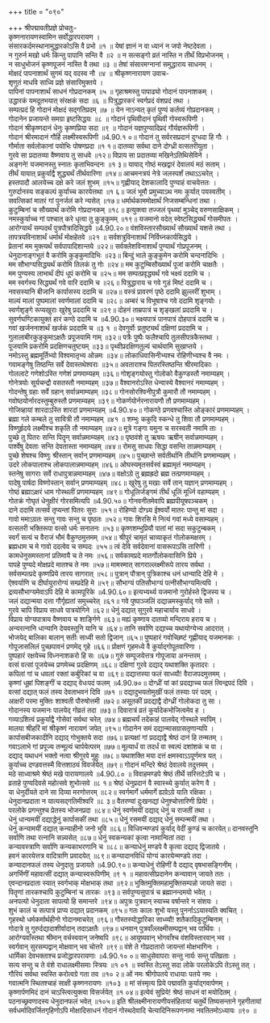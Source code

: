 +++
title = "०९०"

+++
श्रीपद्मावतीप्रज्ञे प्रोचतुः-  
कृष्णनारायणस्वामिन सर्वोद्धारपरायण ।  
संसारकर्दमस्थानामुद्धारकोऽसि वै प्रभो ॥१ ॥
येषां ज्ञानं न वा ध्यानं न जपो नेष्टदेवता ।  
न गुरुर्न मखो धर्मः किन्तु पापानि सन्ति वै ॥२ ॥
न सत्सङ्गो व्रतं नास्ति न तीर्थं विप्रभोजनम् ।  
न साधुभोजनं कृष्णपूजनं नास्ति वै तथा ॥३ ॥
तेषां संसारमग्नानां समुद्धाराय साधनम् ।  
मोक्षदं पापनाशार्थं सुगमं यद् वदस्व नौ ॥४ ॥
श्रीकृष्णनारायण उवाच-  
शृणुतं माधवि साध्वि प्रज्ञे संसारिमुक्तये ।  
पापिनां पापनाशार्थं साधनं गोप्रदानकम् ॥५ ॥
गृहाश्रमस्तु पापाढ्यो गोदानं पापनाशकम् ।  
उद्धारकं यमदूतभयात् संरक्षकं सदा ॥६ ॥
पित्रुद्धारकरं स्वर्गप्रदं वंशप्रदं तथा ।  
सम्पत्प्रदं हि गोदानं मोक्षदं सद्गतिप्रदम् ॥७ ॥
येन नाऽन्यत् कृतं पुण्यं कर्तव्यं गोप्रदानकम् ।  
गोदानेन प्रजायन्ते समग्रा इष्टसिद्धयः ॥८ ॥
गोदानं पृथिवीदानं पृथिवी गोस्वरूपिणी ।  
गोदानं श्रीकृष्णदानं धेनुः कृष्णप्रिया सदा ॥९ ॥
गोदानं यज्ञपुण्यादिप्रदं गौर्यज्ञरूपिणी ।  
गोदानं श्रीरमादानं गौर्हि लक्ष्मीस्वरूपिणी ॥4.90.१ ०॥
गोदानं तु सर्वरसप्रदानं दुग्धदा हि गौः ।  
गौर्माता सर्वलोकानां पयोभिः पोषणप्रदा ॥१ १॥
दातव्या सर्वथा दाने दोग्ध्री वत्सतरीयुता ।  
गुरवे सा प्रदातव्या वैष्णवाय तु साधवे ॥१२॥
विप्राय सा प्रदातव्या मखिनेऽतिथिसेविने ।  
अङ्गने! यजमानस्तु स्नातः कृताभिवन्दनः ॥१ ३॥
यायाद् गोष्ठं मखद्वारं देवालयं मठं सताम् ।  
तीर्थं यायात् प्रकुर्याद्वै शुद्ध्यर्थं तीर्थवारिणा ॥१४॥
आचमनत्रयं नेत्रे जलस्पर्शं तथाऽऽचरेत् ।  
हस्तपादौ आलयेच्च दक्षे करे जलं शुभम् ॥१५॥
गृह्णीयाद् देशकालादि पुण्याहं वाचयेत्ततः ।  
गुरुर्दानस्य सङ्कल्पं कुर्याच्च कारयेत्तथा ॥१ ६॥
जलं भूमौ प्रमुच्याऽथ नमः कुर्यात् पयस्वतीम् ।  
सवत्सिकां मातरं गां पुनर्जलं करे न्यसेत् ॥१७॥
धर्मार्थकाममोक्षार्थं निजसम्बन्धिनां तथा ।  
कुटुम्बिनां च सौख्यार्थं करोमि गोप्रदानकम् ॥१८॥
इत्युक्त्वा तज्जलं पृथ्व्यां मुञ्चेद् वरुणसाक्षिकम् ।  
नमस्कुर्याच्च गां पश्चात् करे धृत्वा तु कुङ्कुमम् ॥१९॥
यजमानो वदेत् स्वेष्टसिद्ध्यर्थं गोसमीपतः ।  
आरोग्यार्थं सम्पदर्थं पुत्रपौत्रादिसिद्धये ॥4.90.२०॥
वंशविस्तारसौख्यार्थं सौख्यार्थं यशसे तथा ।  
तापत्रयविनाशार्थं धर्मार्थं मोक्षहेतवे ॥२१ ॥
सर्वशत्रुविनाशार्थं निर्विघ्नकार्यसिद्धये ।  
प्रेतानां मम मुक्त्यर्थं सर्वपापादिशान्तये ॥२२॥
सर्वक्लेशविनाशार्थं पुण्यार्थं गोप्रपूजनम् ।  
धेनुदानाङ्गभूतं वै करोमि कुङ्कुमादिभिः ॥२३॥
बिन्दुं भाले कुङ्कुमेन करोमि चन्दनादिभिः ।  
मम सौभाग्यसिद्ध्यर्थं करोमि तिलकं तु गोः ॥२४॥
मम कुटुम्बिसौख्यार्थं पूजां करोमि चाक्षतैः ।  
मम पुण्यस्य लाभार्थं दीपं धूपं करोमि च ॥२५॥
मम सम्पत्प्रवृद्ध्यर्थं गवे भक्ष्यं ददामि च ।  
मम स्वर्गस्य सिद्ध्यर्थं गवे वारि ददामि च ॥२६॥
पित्रुद्धाराय च गवे गुडं मिष्टं ददामि च ।  
नवसस्यानि बीजानि कार्पासस्य ददामि च ॥२७॥
वस्त्रं प्रावरणं पृष्ठे ददामि झुल्लरीं शुभाम् ।  
माल्यं मालां पुष्पमालां स्वर्णमालां ददामि च ॥२८॥
अम्बरं च विभूषाश्च गवे ददामि शृङ्गयोः ।  
स्वर्णशृङ्गे रूप्यखुराः खुरेषु प्रददामि च ॥२९॥
दोहनं ताम्रपात्रं च शृङ्खलां प्रददामि च ।  
सुवर्णघण्टिकायुक्तं हारं कण्ठे ददामि च ॥4.90.३०॥
भक्ष्यपात्रं पानपात्रं दोहपात्रं ददामि च ।  
गवां खर्जननाशार्थं खर्जकं प्रददामि च ॥३ १ ॥
देवगुर्वोः प्रतुष्ट्यर्थं दक्षिणां प्रददामि च ।  
गुलालाबीरकुङ्कुमाऽक्षतैः प्रपूजयामि गाम् ॥३२॥
पत्रैः पुष्पैः फलैश्चापि तुलसीपत्रकैस्तथा ।  
पूजयामि प्रकरोमि प्रदक्षिणचतुष्टयम् ॥३३॥
पृथ्वीप्रदक्षिणतुल्यं चार्थयामि सुखाप्तये ।  
नमोऽस्तु ब्रह्ममूर्तिभ्यो विश्वमातृभ्य ओन्नमः ॥३४॥
लोकाधिवासिनीभ्यश्च रोहिणीभ्यश्च वै नमः ।  
गवामङ्गेषु तिष्ठन्ति सर्वे देवास्तथेश्वराः ॥३५॥
अवताराश्च पितरस्तिष्ठन्ति श्रीरमादिकाः ।  
गोललाटे गणेशोऽस्ति गणेशं प्रणमाम्यहम् ॥३६॥
गोशृङ्गयोस्तु गोलोको वैकुण्डस्तौ नमाम्यहम् ।  
गोनेत्रयोः सूर्यचन्द्रौ वसतस्तौ नमाम्यहम् ॥३७॥
वैश्वानरोऽस्ति धेन्वास्ये वैश्वानरं नमाम्यहम् ।  
गोदन्तेषु ग्रहाः सर्वे ग्रहान् सर्वान्नमाम्यहम् ॥३८॥
गोनसोरश्विनीपुत्रौ कुमारौ तौ नमाम्यहम् ।  
गवोष्ठयोर्नारदस्तुम्बुरुस्तौ प्रणमाम्यहम् ॥३९॥
गोकर्णयोर्नरनारायणौ तौ प्रणमाम्यहम् ।  
गोजिव्हायां शारदाऽस्ति शारदां प्रणमाम्यहम् ॥4.90.४०॥
गोकण्ठे प्रणवश्चास्ति ओङ्कारं प्रणमाम्यहम् ।  
ब्रह्मा गले कम्बले तु सावित्री तौ नमाम्यहम् ॥४१ ॥
शम्भुः ककुदि स्कन्धे तु शिवा तौ प्रणमाम्यहम् ।  
विष्णुर्हृदये लक्ष्मीश्च शकृति तौ नमाम्यहम् ॥४२॥
मूत्रे गङ्गा यमुना च सरस्वती नमामि ताः ।  
पुच्छे तु पितरः सन्ति पितॄन् सर्वान्नमाम्यहम् ॥४३॥
पृष्ठवंशे तु ऋषयः ऋषीन् सर्वान्नमाम्यहम् ।  
पार्श्वेषु देवताः सन्ति देवतास्ता नमाम्यहम् ॥४४॥
रोमसु साधवः सिद्धा वसन्ति तान्नमाम्यहम् ।  
पुच्छे शेषश्च विष्णुः श्रीस्तान् सर्वान् प्रणमाम्यहम् ॥४५॥
पुच्छान्ते सर्वतीर्थानि तीर्थानि प्रणमाम्यहम् ।  
उदरे लोकपालाश्च लोकपालान्नमाम्यहम् ॥४६॥
ओघस्यमृतसर्वस्वं ब्रह्मामृतं नमाम्यहम् ।  
स्तनेषु सागराः सर्वे राधापुत्रान्नमाम्यहम् ॥४७॥
वक्षोऽग्रे तु ब्रह्मह्रदो ब्रह्म तत्प्रणमाम्यहम् ।  
पादेषु पार्षदा विष्णोस्तान् सर्वान् प्रणमाम्यहम् ॥४८॥
खुरेषु तु मखाः सर्वे तान् यज्ञान् प्रणमाम्यहम् ।  
गोष्ठं ब्रह्माऽक्षरं धाम गोस्थलीं प्रणमाम्यहम् ॥४९॥
गोधूलिर्जङ्गमं तीर्थं धूलिं मूर्ध्नि वहाम्यहम् ।  
गोतक्रं गोघृतं धेनुक्षीरं गोरसमित्यपि ॥4.90.५०॥
गोनवनीतमेवापि ब्रह्मपीयूषपञ्चकम् ।  
दाने ददामि तत्सर्वं तृप्यन्तां पितरः सुराः ॥५१॥
रोहिण्यो दोग्ध्र्य ईश्वर्यो मातरः पान्तु मां सदा ।  
गावो ममाऽग्रतः सन्तु गावः सन्तु च पृष्ठतः ॥५२॥
गावः शिरसि मे नित्यं गवां मध्ये वसाम्यहम् ।  
वत्सतरी भक्तिरूपा वत्सो धर्मः सनातनः ॥५३॥
कृष्णशम्भुप्रियौ पातां मां सदा सकुटुम्बकम् ।  
स्वर्गं सत्यं च वैराजं भौमं वैकुण्ठमुत्तमम् ॥५४॥
श्रीपुरं चामृतं चाव्याकृतं गोलोकमक्षरम् ।  
ब्रह्मधाम च मे गावो ददत्वेव च सम्पदः ॥५५॥
त्वं देवि सर्वदेवानां वासरूपाऽसि तारिणी ।  
कामधेनुसमस्तानां प्रतिमायै च ते नमः ॥५६॥
सर्वकामप्रदे मातर्गोलोकवासिनि प्रिये ।  
पापहे पुण्यदे मोक्षप्रदे मातश्च ते नमः ॥५७॥
मामस्मात् सागराल्लक्ष्मीरूपे तारय सर्वथा ।  
सर्वसम्पत्प्रदे कृष्णप्रिये तारय सागरात् ॥५८॥
पुत्रान् पौत्रान् पुत्रिकाश्च धनं धान्यादि देहि मे ।  
ऐश्वर्याणि च दीर्घायुरारोग्यं सम्प्रदेहि मे ॥५९॥
सौभाग्यं पतिसौभाग्यं पत्नीसौभाग्यमित्यपि ।  
द्रव्यसौभाग्यमेवाऽपि देहि मे कामपूरिके ॥4.90.६०॥
इत्यभ्यर्थ्य यजमानो गुरोर्हस्ते द्विजस्य च ।  
जलं दद्यान्मया दत्ता गौर्गृह्यतां समुच्चरेत् ॥६१॥
गवे पुष्पाञ्जलिं दद्यान्नमस्कुर्याद् गवे सते ।  
गुरवे चापि विप्राय साधवे पात्रयोगिने ॥६२॥
धेनुं दद्यात् सुगुरवे महाचार्याय साधवे ।  
विप्राय योग्यपात्राय वैष्णवाय च शार्ङ्गिणे ॥६३॥
मह्यं कृष्णाय दातव्यो मन्दिराय हराय च ।  
अन्यरत्नानि धान्यानि देयवस्तूनि यानि च ॥६४॥
तानि सर्वाणि दद्याच्च यथायोग्येभ्य आदरात् ।  
भोजयेद् बालिका बालान् सतीः साध्वी सतो द्विजान् ॥६५॥
पुष्पहारं गवोच्छिष्टं गृह्णीयाद् यजमानकः ।  
गोपूजासलिलं पुच्छपावनं प्रणमेद् गृहे ॥६६॥
प्रोक्षणं गृहमध्ये वै कुर्याद्गोपूतवारिणा ।  
पुष्पहारं रक्षयेच्च विध्ननाशकरो हि सः ॥६७॥
गुरुं सम्पूजयेत्तत्र गोपूजाया अनन्तरम् ।  
वत्सं वत्सां पूजयेच्च प्रणमेच्च प्रदक्षिणम् ॥६८॥
दक्षिणां गुरवे दद्याद् यथाशक्ति कृतादरः ।  
कपिलां गां च धवलां रक्तां कर्बुरिकां च वा ॥६९॥
दद्यात्तस्या फलं साध्व्यौ! वैराजपदमुत्तमम् ।  
कृष्णां धूम्रां पिशङ्गीं च दद्याद् वेधःपदं फलम् ॥4.90.७०॥
दोग्ध्रीं यां कां प्रदद्याच्च फलं त्विन्द्रपदं दिवि ।  
वत्सां दद्यात् फलं तस्य देवताभवनं दिवि ॥७१ ॥
दद्यादुभयतोमुखीं फलं तस्याः परं पदम् ।  
आक्षरी परमा मुक्तिः शाश्वती पौरुषोत्तमी ॥७२॥
असूतकीं प्रदद्याद्वै दोग्ध्रीं गोलोकदा तु सा ।  
गोदानस्य यजमानः पालयेद् गोव्रतं तदा ॥७३॥
दिवारात्रं व्रतं कुर्यादेकभोजित्वमेव ह ।  
गव्याऽशित्वं प्रकुर्याद्वै गोसेवां सर्वथा चरेत् ॥७४॥
ब्रह्मचर्यं तदेकाहं पालयेद् गोस्थले स्वपिम् ।  
मालया श्रीहरिं मां श्रीकृष्णं नारायणं जपेत् ॥९५॥
गोदानेन समं दद्यान्मासग्रासतृणान्यपि ।  
कार्पासबीजकादीनि दद्याद् गोभुक्तये सदा ॥७६॥
प्रत्यक्षां गां प्रदद्याद्वै श्रेष्ठं दानं हि तन्मतम् ।  
गवाऽलाभे गां प्रपूज्य तन्मूल्यं चार्पयेत्परम् ॥७७॥
मूल्यार्धं वा तदर्धं वा स्वल्पं दशांशकं च वा ।  
दद्याद् यथाधनं भक्तो नत्वा श्रीगुरवे मुहुः ॥७८॥
यथाशक्ति मया दत्तं क्षमस्वाऽऽपूर्णमत्र यत् ।  
कुर्याच्च दण्डवत्तस्मै वित्तशाठ्यं विवर्जयेत् ॥७९॥
गोदानं मन्दिरे श्रेष्ठं देवालये तदुत्तमम् ।  
मठे साध्वाश्रमे श्रेष्ठं मखे पारायणालये ॥4.90.८० ॥
विवाहमण्डपे श्रेष्ठं तीर्थे सरित्तटेऽपि च ।  
व्रताहे पुण्यदिवसे महोत्सवे शुभोत्सवे ॥८ १॥
श्रेष्ठं धेनुप्रदानं वै स्वास्थ्ये कुर्यात् करेण वै ।  
या धेनुर्दीयते दाने सा दिव्या मरणोत्तरम् ॥८२॥
स्वर्गमार्गे धर्ममार्गे ह्यग्रेऽग्रे याति रक्षिका ।  
धेनुदानप्रदाता न यात्यसद्गतिमीश्वरि ॥८ ३॥
वैतरण्यां दुःखनद्यां धेनुश्चोत्तारिणी प्रिये! ।  
परलोके प्रगन्तुश्च प्रेतस्य भोजनप्रदा ॥८४॥
धेनुं स्वर्णमयीं दद्याद् धेनुं च राजतीं तथा ।  
धेनुं धान्यमयीं दद्याद्धेनुं कार्पासकीं तथा ॥८५॥
धेनुं रसमयीं दद्याद् धेनुं सम्पन्मयीं तथा ।  
धेनुं कन्यामयीं दद्यात् कन्याहीनो जनो भुवि ॥८६॥
विधिवन्मण्डपं कुर्याद् वेदीं कुण्डं च कारयेत्॥
दानवस्तूनि सर्वाणि तथा रत्नानि सन्न्यसेत् ॥८७॥
धेनुं स्वकन्यकां कृत्वा नामान्वितां तदा ।  
कन्यावस्त्राणि सर्वाणि कन्यकाभरणानि च ॥८८॥
कन्याधेनुं मण्डपे वै कृत्वा दद्याद् द्विजातये ।  
हवनं कारयेत्तत्र वादित्राणि प्रवादयेत् ॥८९॥
कन्यादानविधिं योग्यं कारयेन्मण्डपे तदा ।  
कन्यादानफलं तस्य धेनुदातुः प्रजायते ॥4.90.९०॥
कन्याधेनुं रोहिणीं वै दद्याद् वृषभासङ्गिनीम् ।  
अगर्भिणीं महावत्सीं दद्यात् कन्यास्वरूपिणीम् ॥९ १ ॥
महावत्सीप्रदानेन कन्यावान् जायते ततः ।  
एवन्दानप्रदाता स्यात् स्वर्गभाक् मोक्षभाक् तथा ॥९२॥
भुक्तिमुक्तिमहामुक्तिसम्पन्नो जायते सदा ।  
पितॄणां तारकश्चापि कुटुम्बिनां च तारकः ॥९३॥
सर्वपुण्यसुपात्रं च ब्रह्मानन्दमयो भवेत् ।  
अनपत्यो धेनुदाता सापत्यो हि समान्तरे ॥९४॥
अपुत्रः पुत्रवान् स्याच्च वर्षान्तरे न संशयः ।  
शुभं कालं च सत्पात्रं प्राप्य दद्यात् प्रदानकम् ॥९५॥
गतः कालः शुभो यस्तु पुनर्नाऽऽयास्यति क्वचित् ।  
गृहस्थो धर्मकर्मार्थहीनो गोदानमाचरेत् ॥९६॥
गौस्तस्योद्धारिका साध्व्यौ! शतैकादिकुटुम्बिनाम् ।  
गोदात्रे तु गुरुर्दद्यादाशीर्वादान् तदाऽक्षतैः ॥९७॥
धनवान् पुत्रवाँल्लक्ष्मीसम्पद्वान् भव पार्थिवः ।  
आरोग्यवाँस्तथा श्रीमान् वर्चस्ववान् जनेष्वपि ॥९८॥
आयुष्यवान् भोगवाँश्च वंशविस्तारवान् भव ।  
स्वर्गवान् सुरसम्पद्वान् मोक्षवान् भव चोत्तरे ॥९९॥
वंशे ते गोप्रदातारो जायन्तां मोक्षभागिनः ।  
धार्मिका देवभक्ताश्च प्रजोद्धारपरायणाः ॥4.90.१० ०॥
साधुसेवापराः सन्तु नार्यः सन्तु पतिव्रताः ।  
सत्य सन्तु च ते वंशे राधालक्ष्मीसमाः स्त्रियः ॥१ ०१ ॥
स्वस्ति तेऽस्तु सदा लोके परलोकेऽपि तेऽस्तु तत् ।  
गौरियं सर्वथा स्वस्ति करोत्वग्रे गता तव ॥१० २॥
ओं नमः श्रीगोपतये राधायाः पतये नमः ।  
गवात्मनि स्थितश्चाहं साक्षी कृष्णनरायणः ॥१०३ ॥
मां संस्मृत्य प्रिये पद्मावति कुर्याद्गवार्पणम् ।  
कृष्णार्पणमिदं दानं चाऽस्त्वित्युक्त्वा विसर्जयेत् ॥१ ०४॥
इत्येवं सुप्रिये! श्रेष्ठं साधनं वां मयोदितम् ।  
पठनाच्छ्रवणादस्य धेनुदानफलं भवेत् ॥१०५॥
इति श्रीलक्ष्मीनारायणीयसंहितायां चतुर्थे तिष्यसन्ताने गृहगीतायां सर्वधर्मादिवर्जितगृहिणोऽपि मोक्षादिसाधनं गोदानं गोस्थदेवादि चेत्यादिनिरूपणनामा नवतितमोऽध्यायः ॥९० ॥
    
    
